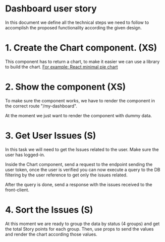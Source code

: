 ﻿# Dashboard user story
In this document we define all the technical steps we need to follow to accomplish the proposed functionality according the given design.


# 1. Create the Chart component. (XS)
This component has to return a chart, to make it easier we can use a library to build the chart. [For example: React minimal pie chart](https://www.npmjs.com/package/react-minimal-pie-chart)

# 2. Show the component (XS)
To make sure the component works, we have to render the component in the correct route "/my-dashboard".

At the moment we just want to render the component with dummy data.

# 3. Get User Issues (S)
In this task we will need to get the Issues related to the user. Make sure the user has logged-in.

Inside the Chart component, send a request to the endpoint sending the user token, once the user is verified you can now execute a query to the DB filtering by the user reference to get only the issues related.

After the query is done, send a response with the issues received to the front-client.

# 4. Sort the Issues (S)
At this moment we are ready to group the data by status (4 groups) and get the total Story points for each group. Then, use props to send the values and render the chart according those values. 




